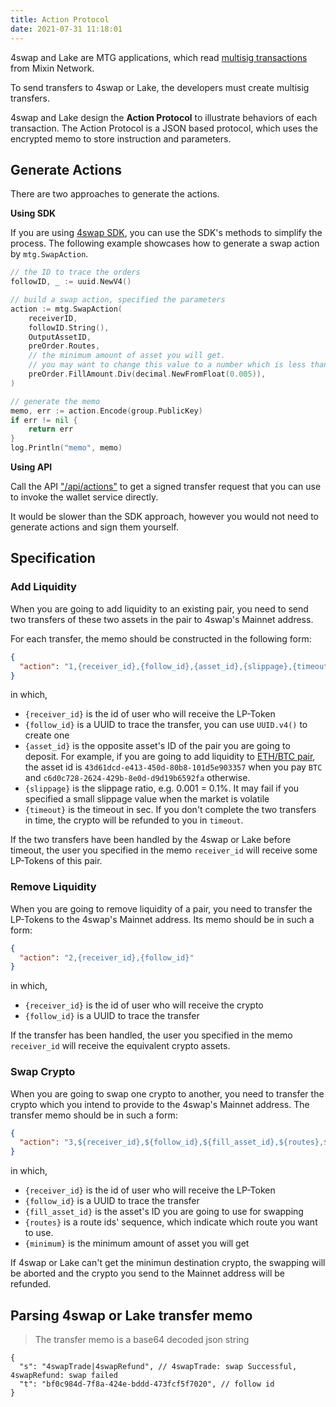 ```yaml
---
title: Action Protocol
date: 2021-07-31 11:18:01
---
```


4swap and Lake are MTG applications, which read [multisig transactions](https://developers.mixin.one/document/wallet/api/multisigs/tutorial) from Mixin Network.

To send transfers to 4swap or Lake, the developers must create multisig transfers.

4swap and Lake design the **Action Protocol** to illustrate behaviors of each transaction. The Action Protocol is a JSON based protocol, which uses the encrypted memo to store instruction and parameters.

## Generate Actions

There are two approaches to generate the actions.

**Using SDK**

If you are using [4swap SDK](https://github.com/fox-one/4swap-sdk-go), you can use the SDK's methods to simplify the process. The following example showcases how to generate a swap action by  `mtg.SwapAction`.

```go
// the ID to trace the orders
followID, _ := uuid.NewV4()

// build a swap action, specified the parameters
action := mtg.SwapAction(
    receiverID,
    followID.String(),
    OutputAssetID,
    preOrder.Routes,
    // the minimum amount of asset you will get.
    // you may want to change this value to a number which is less than preOrder.FillAmount
    preOrder.FillAmount.Div(decimal.NewFromFloat(0.005)),
)

// generate the memo
memo, err := action.Encode(group.PublicKey)
if err != nil {
    return err
}
log.Println("memo", memo)
```

**Using API**

Call the API ["/api/actions"](./apis/actions) to get a signed transfer request that you can use to invoke the wallet service directly.

It would be slower than the SDK approach, however you would not need to generate actions and sign them yourself.

## Specification

### Add Liquidity

When you are going to add liquidity to an existing pair, you need to send two transfers of these two assets in the pair to 4swap's Mainnet address.

For each transfer, the memo should be constructed in the following form:

```json
{
  "action": "1,{receiver_id},{follow_id},{asset_id},{slippage},{timeout}"
}
```

in which,

- `{receiver_id}` is the id of user who will receive the LP-Token
- `{follow_id}` is a UUID to trace the transfer, you can use `UUID.v4()` to create one
- `{asset_id}` is the opposite asset's ID of the pair you are going to deposit. For example, if you are going to add liquidity to [ETH/BTC pair](https://app.4swap.org/#/pair-info?base=43d61dcd-e413-450d-80b8-101d5e903357&quote=c6d0c728-2624-429b-8e0d-d9d19b6592fa), the asset id is `43d61dcd-e413-450d-80b8-101d5e903357` when you pay `BTC` and `c6d0c728-2624-429b-8e0d-d9d19b6592fa` otherwise.
- `{slippage}` is the slippage ratio, e.g. 0.001 = 0.1%. It may fail if you specified a small slippage value when the market is volatile
- `{timeout}` is the timeout in sec. If you don't complete the two transfers in time, the crypto will be refunded to you in `timeout`.

If the two transfers have been handled by the 4swap or Lake before timeout, the user you specified in the memo `receiver_id` will receive some LP-Tokens of this pair.


### Remove Liquidity

When you are going to remove liquidity of a pair, you need to transfer the LP-Tokens to the 4swap's Mainnet address. Its memo should be in such a form:

```json
{
  "action": "2,{receiver_id},{follow_id}"
}
```

in which,

- `{receiver_id}` is the id of user who will receive the crypto
- `{follow_id}` is a UUID to trace the transfer

If the transfer has been handled, the user you specified in the memo `receiver_id` will receive the equivalent crypto assets.

### Swap Crypto

When you are going to swap one crypto to another, you need to transfer the crypto which you intend to provide to the 4swap's Mainnet address. The transfer memo should be in such a form:

```json
{
  "action": "3,${receiver_id},${follow_id},${fill_asset_id},${routes},${minimum}"
}
```

in which,

- `{receiver_id}` is the id of user who will receive the LP-Token
- `{follow_id}` is a UUID to trace the transfer
- `{fill_asset_id}` is the asset's ID you are going to use for swapping
- `{routes}` is a route ids' sequence, which indicate which route you want to use.
- `{minimum}` is the minimum amount of asset you will get

If 4swap or Lake can't get the minimun destination crypto, the swapping will be aborted and the crypto you send to the Mainnet address will be refunded.

## Parsing 4swap or Lake transfer memo

> The transfer memo is a base64 decoded json string

```json5
{
  "s": "4swapTrade|4swapRefund", // 4swapTrade: swap Successful, 4swapRefund: swap failed
  "t": "bf0c984d-7f8a-424e-bddd-473fcf5f7020", // follow id
}
```
